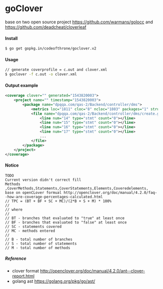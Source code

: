 # goClover

base on two open source project
https://github.com/warmans/golocc
and 
https://github.com/deadcheat/cloverleaf

#### Install
```bash 
$ go get gopkg.in/codeofthrone/goclover.v2

```



#### Usage
```bash 
// generate coverprofile = c.out and clover.xml
$ goclover -f c.out -o clover.xml

```

#### Output example
```xml
<coverage clover="" generated="1543820003">
    <project name="" timestamp="1543820003">
        <package name="dpqqa.com/qas-2/Backend/controller/dms">
            <metrics loc="1811" cloc="8" ncloc="1803" packages="1" struct="8" method="0" exportedmethod="0" methodloc="0" function="1" exportedfunction="91" functionloc="1446" import="113" ifstatement="78" switchStatement="14" test="0" benchmark="0" assertion="80"></metrics>
            <file name="dpqqa.com/qas-2/Backend/controller/dms/create.go" path="">
                <line num="14" type="stmt" count="0"></line>
                <line num="15" type="stmt" count="0"></line>
                <line num="16" type="stmt" count="0"></line>
                <line num="17" type="stmt" count="0"></line>
                ...
            </file>
        </package>    
    </project>
</coverage>

```

#### Notice
```
TODO 
Current version didn't correct fill 
Methods ,CoverMethods,Statements,CoverStatements,Elements,Coveredelements, 
base on openCLover formual http://openclover.org/doc/manual/4.2.0/faq--how-are-coverage-percentages-calculated.html 
// TPC = (BT + BF + SC + MC)/(2*B + S + M) * 100%
//
// where
//
// BT - branches that evaluated to "true" at least once
// BF - branches that evaluated to "false" at least once
// SC - statements covered
// MC - methods entered
//
// B - total number of branches
// S - total number of statements
// M - total number of methods
```


##### Reference
- clover format
http://openclover.org/doc/manual/4.2.0/ant--clover-report.html
- golang ast 
https://golang.org/pkg/go/ast/

